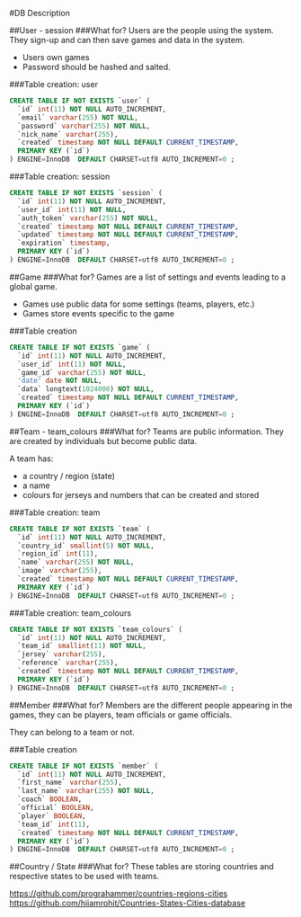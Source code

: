 #DB Description

##User - session
###What for?
Users are the people using the system. They sign-up and can then save games and data in the system.

- Users own games
- Password should be hashed and salted.

###Table creation: user
```sql
CREATE TABLE IF NOT EXISTS `user` (
  `id` int(11) NOT NULL AUTO_INCREMENT,
  `email` varchar(255) NOT NULL,
  `password` varchar(255) NOT NULL,
  `nick_name` varchar(255),
  `created` timestamp NOT NULL DEFAULT CURRENT_TIMESTAMP,
  PRIMARY KEY (`id`)
) ENGINE=InnoDB  DEFAULT CHARSET=utf8 AUTO_INCREMENT=0 ;
```

###Table creation: session
```sql
CREATE TABLE IF NOT EXISTS `session` (
  `id` int(11) NOT NULL AUTO_INCREMENT,
  `user_id` int(11) NOT NULL,
  `auth_token` varchar(255) NOT NULL,
  `created` timestamp NOT NULL DEFAULT CURRENT_TIMESTAMP,
  `updated` timestamp NOT NULL DEFAULT CURRENT_TIMESTAMP,
  `expiration` timestamp,
  PRIMARY KEY (`id`)
) ENGINE=InnoDB  DEFAULT CHARSET=utf8 AUTO_INCREMENT=0 ;
```

##Game
###What for?
Games are a list of settings and events leading to a global game.

- Games use public data for some settings (teams, players, etc.)
- Games store events specific to the game

###Table creation
```sql
CREATE TABLE IF NOT EXISTS `game` (
  `id` int(11) NOT NULL AUTO_INCREMENT,
  `user_id` int(11) NOT NULL,
  `game_id` varchar(255) NOT NULL,
  'date' date NOT NULL,
  `data` longtext(1024000) NOT NULL,
  `created` timestamp NOT NULL DEFAULT CURRENT_TIMESTAMP,
  PRIMARY KEY (`id`)
) ENGINE=InnoDB  DEFAULT CHARSET=utf8 AUTO_INCREMENT=0 ;
```

##Team - team_colours
###What for?
Teams are public information. They are created by individuals but become public data.

A team has:
- a country / region (state)
- a name
- colours for jerseys and numbers that can be created and stored

###Table creation: team
```sql
CREATE TABLE IF NOT EXISTS `team` (
  `id` int(11) NOT NULL AUTO_INCREMENT,
  `country_id` smallint(5) NOT NULL,
  `region_id` int(11),
  `name` varchar(255) NOT NULL,
  `image` varchar(255),
  `created` timestamp NOT NULL DEFAULT CURRENT_TIMESTAMP,
  PRIMARY KEY (`id`)
) ENGINE=InnoDB  DEFAULT CHARSET=utf8 AUTO_INCREMENT=0 ;
```

###Table creation: team_colours
```sql
CREATE TABLE IF NOT EXISTS `team_colours` (
  `id` int(11) NOT NULL AUTO_INCREMENT,
  `team_id` smallint(11) NOT NULL,
  `jersey` varchar(255),
  `reference` varchar(255),
  `created` timestamp NOT NULL DEFAULT CURRENT_TIMESTAMP,
  PRIMARY KEY (`id`)
) ENGINE=InnoDB  DEFAULT CHARSET=utf8 AUTO_INCREMENT=0 ;
```

##Member
###What for?
Members are the different people appearing in the games, they can be players, team officials or game officials.

They can belong to a team or not.

###Table creation
```sql
CREATE TABLE IF NOT EXISTS `member` (
  `id` int(11) NOT NULL AUTO_INCREMENT,
  `first_name` varchar(255),
  `last_name` varchar(255) NOT NULL,
  `coach` BOOLEAN,
  `official` BOOLEAN,
  `player` BOOLEAN,
  `team_id` int(11),
  `created` timestamp NOT NULL DEFAULT CURRENT_TIMESTAMP,
  PRIMARY KEY (`id`)
) ENGINE=InnoDB  DEFAULT CHARSET=utf8 AUTO_INCREMENT=0 ;
```

##Country / State
###What for?
These tables are storing countries and respective states to be used with teams.

https://github.com/prograhammer/countries-regions-cities
https://github.com/hiiamrohit/Countries-States-Cities-database

